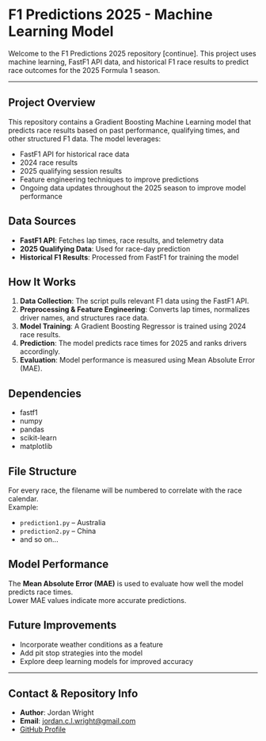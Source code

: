 # F1 Predictions 2025 - Machine Learning Model

Welcome to the F1 Predictions 2025 repository [continue]. This project uses machine learning, FastF1 API data, and historical F1 race results to predict race outcomes for the 2025 Formula 1 season.

---

## Project Overview

This repository contains a Gradient Boosting Machine Learning model that predicts race results based on past performance, qualifying times, and other structured F1 data. The model leverages:

- FastF1 API for historical race data  
- 2024 race results  
- 2025 qualifying session results  
- Feature engineering techniques to improve predictions  
- Ongoing data updates throughout the 2025 season to improve model performance  

## Data Sources

- **FastF1 API**: Fetches lap times, race results, and telemetry data  
- **2025 Qualifying Data**: Used for race-day prediction  
- **Historical F1 Results**: Processed from FastF1 for training the model  

## How It Works

1. **Data Collection**: The script pulls relevant F1 data using the FastF1 API.  
2. **Preprocessing & Feature Engineering**: Converts lap times, normalizes driver names, and structures race data.  
3. **Model Training**: A Gradient Boosting Regressor is trained using 2024 race results.  
4. **Prediction**: The model predicts race times for 2025 and ranks drivers accordingly.  
5. **Evaluation**: Model performance is measured using Mean Absolute Error (MAE).  

## Dependencies

- fastf1  
- numpy  
- pandas  
- scikit-learn  
- matplotlib  

## File Structure

For every race, the filename will be numbered to correlate with the race calendar.  
Example:  
- `prediction1.py` – Australia  
- `prediction2.py` – China  
- and so on...

## Model Performance

The **Mean Absolute Error (MAE)** is used to evaluate how well the model predicts race times.  
Lower MAE values indicate more accurate predictions.

## Future Improvements

- Incorporate weather conditions as a feature  
- Add pit stop strategies into the model  
- Explore deep learning models for improved accuracy

---

## **Contact & Repository Info**
- **Author**: Jordan Wright
- **Email**: [jordan.c.l.wright@gmail.com](mailto:jordan.c.l.wright@gmail.com)  
- [GitHub Profile](https://github.com/JordanConallLuthaisWright)


